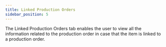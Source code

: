 ```yaml
---
title: Linked Production Orders
sidebar_position: 5
---
```


The Linked Production Orders tab enables the user to view all the information related to the production order in case that the item is linked to a production order.






